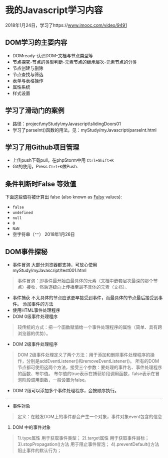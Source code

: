# 我的Javascript学习内容
2018年1月24日，学习了https://www.imooc.com/video/9491
## DOM学习的主要内容
- DOMready-认识DOM-文档与节点类型等
- 节点探究-节点的类型判断-元素节点的继承层次-元素节点的分类
- 节点创建与删除
- 节点查找与筛选
- 表单与表格操作
- 属性系统
- 样式设置
## 学习了滑动门的案例
- 路径：project\myStudy\myJavascript\slidingDoors01
- 学习了parseInt()函数的用法，见：myStudy/myJavascript/parseInt.html
## 学习了用Github项目管理
- 上传push下载pull，在phpStorm中用 `Ctrl+Shift+K`
- Git的使用，Press `Ctrl+K`做Push.
## 条件判断时False 等效值
下面这些值将被计算出 false (also known as [Falsy](https://developer.mozilla.org/en-US/docs/Glossary/Falsy) values):
- `false`
- `undefined`
- `null`
- `0`
- `NaN`
- 空字符串（`""`）
2018年1月26日
## DOM事件探秘
- 事件冒泡 大部分浏览器都支持，可放心使用 myStudy/myJavascript/test001.html
> 事件冒泡：即事件最开始由最具体的元素（文档中嵌套层次最深的那个节点）接收，然后逐级向上传播至最不具体的元素（文档）。
- 事件捕获 不太具体的节点应该更早接受到事件，而最具体的节点最后接受到事件。
添加事件的方法
- 使用HTML事件处理程序
- DOM 0级事件处理程序
> 较传统的方式：把一个函数赋值给一个事件处理程序的属性（简单、具有跨浏览器的优势）。
- DOM 2级事件处理程序
>DOM 2级事件处理定义了两个方法：用于添加和删除事件处理程序的操作，分别是addEventListener()和removeEventListener()。
>所有的DOM节点都可使用这两个方法，接受三个参数：要处理的事件名、事件处理程序的函数、布尔值。
>布尔值的true表示在捕获阶段调用函数，false表示在冒泡阶段调用函数，一般设置为false。
- DOM 2级可以添加多个事件处理程序，会按顺序执行。
***
- 事件对象
> 定义：在触发DOM上的事件都会产生一个对象，事件对象event包含的信息
1. DOM 中的事件对象 
> 1).type属性 用于获取事件类型；
> 2).target属性 用于获取事件目标；
> 3).stopPropagation()方法 用于阻止事件冒泡；
> 4).preventDefault()方法 阻止事件的默认行为；


